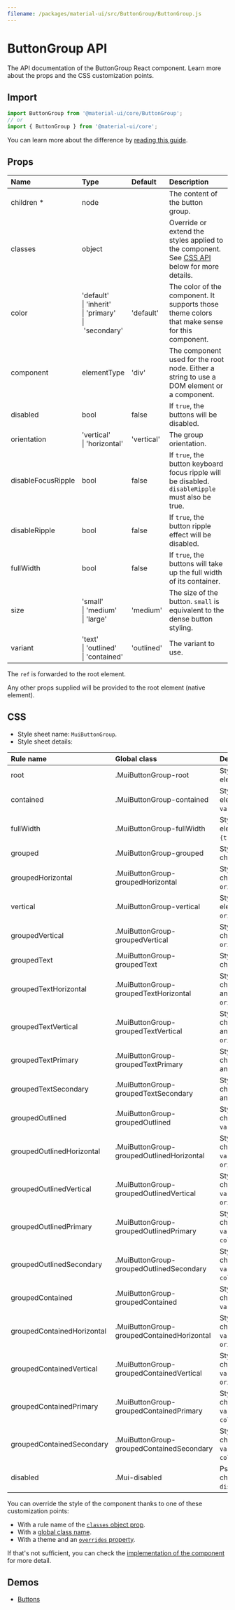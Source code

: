 ```yaml
---
filename: /packages/material-ui/src/ButtonGroup/ButtonGroup.js
---
```


<!--- This documentation is automatically generated, do not try to edit it. -->

# ButtonGroup API

<p class="description">The API documentation of the ButtonGroup React component. Learn more about the props and the CSS customization points.</p>

## Import

```js
import ButtonGroup from '@material-ui/core/ButtonGroup';
// or
import { ButtonGroup } from '@material-ui/core';
```

You can learn more about the difference by [reading this guide](/guides/minimizing-bundle-size/).



## Props

| Name | Type | Default | Description |
|:-----|:-----|:--------|:------------|
| <span class="prop-name required">children&nbsp;*</span> | <span class="prop-type">node</span> |  | The content of the button group. |
| <span class="prop-name">classes</span> | <span class="prop-type">object</span> |  | Override or extend the styles applied to the component. See [CSS API](#css) below for more details. |
| <span class="prop-name">color</span> | <span class="prop-type">'default'<br>&#124;&nbsp;'inherit'<br>&#124;&nbsp;'primary'<br>&#124;&nbsp;'secondary'</span> | <span class="prop-default">'default'</span> | The color of the component. It supports those theme colors that make sense for this component. |
| <span class="prop-name">component</span> | <span class="prop-type">elementType</span> | <span class="prop-default">'div'</span> | The component used for the root node. Either a string to use a DOM element or a component. |
| <span class="prop-name">disabled</span> | <span class="prop-type">bool</span> | <span class="prop-default">false</span> | If `true`, the buttons will be disabled. |
| <span class="prop-name">orientation</span> | <span class="prop-type">'vertical'<br>&#124;&nbsp;'horizontal'</span> | <span class="prop-default">'vertical'</span> | The group orientation. |
| <span class="prop-name">disableFocusRipple</span> | <span class="prop-type">bool</span> | <span class="prop-default">false</span> | If `true`, the button keyboard focus ripple will be disabled. `disableRipple` must also be true. |
| <span class="prop-name">disableRipple</span> | <span class="prop-type">bool</span> | <span class="prop-default">false</span> | If `true`, the button ripple effect will be disabled. |
| <span class="prop-name">fullWidth</span> | <span class="prop-type">bool</span> | <span class="prop-default">false</span> | If `true`, the buttons will take up the full width of its container. |
| <span class="prop-name">size</span> | <span class="prop-type">'small'<br>&#124;&nbsp;'medium'<br>&#124;&nbsp;'large'</span> | <span class="prop-default">'medium'</span> | The size of the button. `small` is equivalent to the dense button styling. |
| <span class="prop-name">variant</span> | <span class="prop-type">'text'<br>&#124;&nbsp;'outlined'<br>&#124;&nbsp;'contained'</span> | <span class="prop-default">'outlined'</span> | The variant to use. |

The `ref` is forwarded to the root element.

Any other props supplied will be provided to the root element (native element).

## CSS

- Style sheet name: `MuiButtonGroup`.
- Style sheet details:

| Rule name | Global class | Description |
|:-----|:-------------|:------------|
| <span class="prop-name">root</span> | <span class="prop-name">.MuiButtonGroup-root</span> | Styles applied to the root element.
| <span class="prop-name">contained</span> | <span class="prop-name">.MuiButtonGroup-contained</span> | Styles applied to the root element if `variant="contained"`.
| <span class="prop-name">fullWidth</span> | <span class="prop-name">.MuiButtonGroup-fullWidth</span> | Styles applied to the root element if `fullWidth={true}`.
| <span class="prop-name">grouped</span> | <span class="prop-name">.MuiButtonGroup-grouped</span> | Styles applied to the children.
| <span class="prop-name">groupedHorizontal</span> | <span class="prop-name">.MuiButtonGroup-groupedHorizontal</span> | Styles applied to the children if `orientation="horizontal"`.
| <span class="prop-name">vertical</span> | <span class="prop-name">.MuiButtonGroup-vertical</span> | Styles applied to the root element if `orientation="vertical"`.
| <span class="prop-name">groupedVertical</span> | <span class="prop-name">.MuiButtonGroup-groupedVertical</span> | Styles applied to the children if `orientation="vertical"`.
| <span class="prop-name">groupedText</span> | <span class="prop-name">.MuiButtonGroup-groupedText</span> | Styles applied to the children if `variant="text"`.
| <span class="prop-name">groupedTextHorizontal</span> | <span class="prop-name">.MuiButtonGroup-groupedTextHorizontal</span> | Styles applied to the children if `variant="text"` and `orientation="horizontal"`.
| <span class="prop-name">groupedTextVertical</span> | <span class="prop-name">.MuiButtonGroup-groupedTextVertical</span> | Styles applied to the children if `variant="text"` and `orientation="vertical"`.
| <span class="prop-name">groupedTextPrimary</span> | <span class="prop-name">.MuiButtonGroup-groupedTextPrimary</span> | Styles applied to the children if `variant="text"` and `color="primary"`.
| <span class="prop-name">groupedTextSecondary</span> | <span class="prop-name">.MuiButtonGroup-groupedTextSecondary</span> | Styles applied to the children if `variant="text"` and `color="secondary"`.
| <span class="prop-name">groupedOutlined</span> | <span class="prop-name">.MuiButtonGroup-groupedOutlined</span> | Styles applied to the children if `variant="outlined"`.
| <span class="prop-name">groupedOutlinedHorizontal</span> | <span class="prop-name">.MuiButtonGroup-groupedOutlinedHorizontal</span> | Styles applied to the children if `variant="outlined"` and `orientation="horizontal"`.
| <span class="prop-name">groupedOutlinedVertical</span> | <span class="prop-name">.MuiButtonGroup-groupedOutlinedVertical</span> | Styles applied to the children if `variant="outlined"` and `orientation="vertical"`.
| <span class="prop-name">groupedOutlinedPrimary</span> | <span class="prop-name">.MuiButtonGroup-groupedOutlinedPrimary</span> | Styles applied to the children if `variant="outlined"` and `color="primary"`.
| <span class="prop-name">groupedOutlinedSecondary</span> | <span class="prop-name">.MuiButtonGroup-groupedOutlinedSecondary</span> | Styles applied to the children if `variant="outlined"` and `color="secondary"`.
| <span class="prop-name">groupedContained</span> | <span class="prop-name">.MuiButtonGroup-groupedContained</span> | Styles applied to the children if `variant="contained"`.
| <span class="prop-name">groupedContainedHorizontal</span> | <span class="prop-name">.MuiButtonGroup-groupedContainedHorizontal</span> | Styles applied to the children if `variant="contained"` and `orientation="horizontal"`.
| <span class="prop-name">groupedContainedVertical</span> | <span class="prop-name">.MuiButtonGroup-groupedContainedVertical</span> | Styles applied to the children if `variant="contained"` and `orientation="vertical"`.
| <span class="prop-name">groupedContainedPrimary</span> | <span class="prop-name">.MuiButtonGroup-groupedContainedPrimary</span> | Styles applied to the children if `variant="contained"` and `color="primary"`.
| <span class="prop-name">groupedContainedSecondary</span> | <span class="prop-name">.MuiButtonGroup-groupedContainedSecondary</span> | Styles applied to the children if `variant="contained"` and `color="secondary"`.
| <span class="prop-name">disabled</span> | <span class="prop-name">.Mui-disabled</span> | Pseudo-class applied to child elements if `disabled={true}`.

You can override the style of the component thanks to one of these customization points:

- With a rule name of the [`classes` object prop](/customization/components/#overriding-styles-with-classes).
- With a [global class name](/customization/components/#overriding-styles-with-global-class-names).
- With a theme and an [`overrides` property](/customization/globals/#css).

If that's not sufficient, you can check the [implementation of the component](https://github.com/mui-org/material-ui/blob/master/packages/material-ui/src/ButtonGroup/ButtonGroup.js) for more detail.

## Demos

- [Buttons](/components/buttons/)

